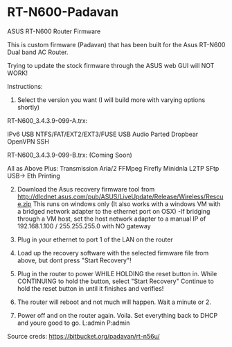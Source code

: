 # RT-N600-Padavan
ASUS RT-N600 Router Firmware

This is custom firmware (Padavan) that has been built for the Asus RT-N600 Dual band AC Router.

Trying to update the stock firmware through the ASUS web GUI will NOT WORK!

Instructions:
1) Select the version you want (I will build more with varying options shortly)

RT-N600_3.4.3.9-099-A.trx:

  IPv6
  USB
  NTFS/FAT/EXT2/EXT3/FUSE
  USB Audio
  Parted
  Dropbear
  OpenVPN
  SSH
  
  
RT-N600_3.4.3.9-099-B.trx: (Coming Soon)

  All as Above Plus:
  Transmission
  Aria/2
  FFMpeg
  Firefly
  Minidnla
  L2TP
  SFtp
  USB-> Eth Printing
  
2) Download the Asus recovery firmware tool from http://dlcdnet.asus.com/pub/ASUS/LiveUpdate/Release/Wireless/Rescue.zip
   This runs on windows only (It also works with a windows VM with a bridged network adapter to the ethernet port on OSX)
   -If bridging through a VM host, set the host network adapter to a manual IP of 192.168.1.100 / 255.255.255.0 with NO   gateway
   
4) Plug in your ethernet to port 1 of the LAN on the router

5) Load up the recovery software with the selected firmware file from above, but dont press "Start Recovery"!

6) Plug in the router to power WHILE HOLDING the reset button in. While CONTINUING to hold the button, select "Start Recovery"
   Continue to hold the reset button in until it finishes and verifies!
   
7) The router will reboot and not much will happen. Wait a minute or 2. 

8) Power off and on the router again. Voila. Set everything back to DHCP and youre good to go. L:admin P:admin

   
 Source creds: https://bitbucket.org/padavan/rt-n56u/
  
